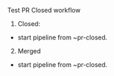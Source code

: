 Test PR Closed workflow
1. Closed:
- start pipeline from ~pr-closed.

2. Merged
- start pipeline from ~pr-closed.
